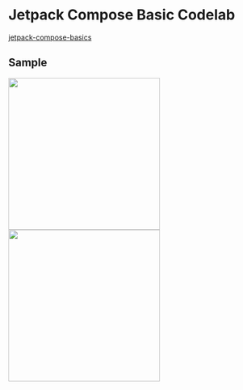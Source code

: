 # Jetpack Compose Basic Codelab

[jetpack-compose-basics](https://developer.android.com/codelabs/jetpack-compose-basics?continue=https%3A%2F%2Fdeveloper.android.com%2Fcourses%2Fpathways%2Fcompose%23codelab-https%3A%2F%2Fdeveloper.android.com%2Fcodelabs%2Fjetpack-compose-basics#0)

## Sample

<img src='https://raw.githubusercontent.com/wiki/shxun6934/JetpackCompose-Codelab/images/jetpack-compose-code-lab__light.gif' width=300 /> <img src='https://raw.githubusercontent.com/wiki/shxun6934/JetpackCompose-Codelab/images/jetpack-compose-code-lab__dark.gif' width=300 />
